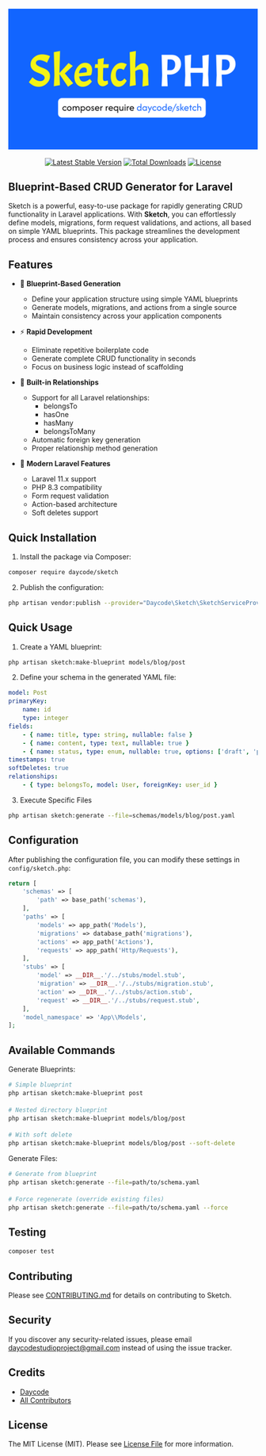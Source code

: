 <p align="center">
  <img src="https://github.com/dayCod/sketch/blob/master/art/sketch-logo.png" alt="Sketch Logo">
</p>

<p align="center">
  <a href="https://packagist.org/packages/daycode/sketch"><img src="https://img.shields.io/packagist/v/daycode/sketch" alt="Latest Stable Version"></a>
  <a href="https://packagist.org/packages/daycode/sketch"><img src="https://img.shields.io/packagist/dt/daycode/sketch" alt="Total Downloads"></a>
  <a href="https://packagist.org/packages/daycode/sketch"><img src="https://img.shields.io/packagist/l/daycode/sketch" alt="License"></a>
</p>

## Blueprint-Based CRUD Generator for Laravel

Sketch is a powerful, easy-to-use package for rapidly generating CRUD functionality in Laravel applications. With **Sketch**, you can effortlessly define models, migrations, form request validations, and actions, all based on simple YAML blueprints. This package streamlines the development process and ensures consistency across your application.

## Features

- 📝 **Blueprint-Based Generation**
  - Define your application structure using simple YAML blueprints
  - Generate models, migrations, and actions from a single source
  - Maintain consistency across your application components

- ⚡ **Rapid Development**
  - Eliminate repetitive boilerplate code
  - Generate complete CRUD functionality in seconds
  - Focus on business logic instead of scaffolding

- 🧩 **Built-in Relationships**
  - Support for all Laravel relationships:
    - belongsTo
    - hasOne
    - hasMany
    - belongsToMany
  - Automatic foreign key generation
  - Proper relationship method generation

- 🔧 **Modern Laravel Features**
  - Laravel 11.x support
  - PHP 8.3 compatibility
  - Form request validation
  - Action-based architecture
  - Soft deletes support

## Quick Installation

1. Install the package via Composer:
```bash
composer require daycode/sketch
```

2. Publish the configuration:
```bash
php artisan vendor:publish --provider="Daycode\Sketch\SketchServiceProvider"
```

## Quick Usage

1. Create a YAML blueprint:
```bash
php artisan sketch:make-blueprint models/blog/post
```

2. Define your schema in the generated YAML file:
```yaml
model: Post
primaryKey:
    name: id
    type: integer
fields:
    - { name: title, type: string, nullable: false }
    - { name: content, type: text, nullable: true }
    - { name: status, type: enum, nullable: true, options: ['draft', 'published'] }
timestamps: true
softDeletes: true
relationships:
    - { type: belongsTo, model: User, foreignKey: user_id }
```

3. Execute Specific Files
```bash
php artisan sketch:generate --file=schemas/models/blog/post.yaml
```

## Configuration

After publishing the configuration file, you can modify these settings in `config/sketch.php`:
```php
return [
    'schemas' => [
        'path' => base_path('schemas'),
    ],
    'paths' => [
        'models' => app_path('Models'),
        'migrations' => database_path('migrations'),
        'actions' => app_path('Actions'),
        'requests' => app_path('Http/Requests'),
    ],
    'stubs' => [
        'model' => __DIR__.'/../stubs/model.stub',
        'migration' => __DIR__.'/../stubs/migration.stub',
        'action' => __DIR__.'/../stubs/action.stub',
        'request' => __DIR__.'/../stubs/request.stub',
    ],
    'model_namespace' => 'App\\Models',
];
```

## Available Commands

Generate Blueprints:
```bash
# Simple blueprint
php artisan sketch:make-blueprint post

# Nested directory blueprint
php artisan sketch:make-blueprint models/blog/post

# With soft delete
php artisan sketch:make-blueprint models/blog/post --soft-delete
```

Generate Files:
```bash
# Generate from blueprint
php artisan sketch:generate --file=path/to/schema.yaml

# Force regenerate (override existing files)
php artisan sketch:generate --file=path/to/schema.yaml --force
```

## Testing

```bash
composer test
```

## Contributing

Please see [CONTRIBUTING.md](CONTRIBUTING.md) for details on contributing to Sketch.

## Security

If you discover any security-related issues, please email daycodestudioproject@gmail.com instead of using the issue tracker.

## Credits

- [Daycode](https://github.com/dayCod)
- [All Contributors](../../contributors)

## License

The MIT License (MIT). Please see [License File](LICENSE.md) for more information.
